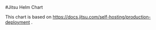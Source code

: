 #Jitsu Helm Chart

This chart is based on https://docs.jitsu.com/self-hosting/production-deployment .

